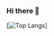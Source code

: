 ### Hi there 👋
[![Top Langs](https://github-readme-stats.vercel.app/api/top-langs/?username=gmbplus95&theme=gruvbox)]
